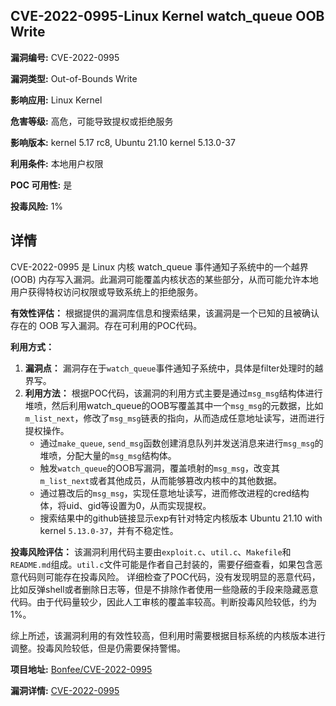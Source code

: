 ## CVE-2022-0995-Linux Kernel watch_queue OOB Write

**漏洞编号:** CVE-2022-0995

**漏洞类型:** Out-of-Bounds Write

**影响应用:** Linux Kernel

**危害等级:** 高危，可能导致提权或拒绝服务

**影响版本:** kernel 5.17 rc8, Ubuntu 21.10 kernel 5.13.0-37

**利用条件:** 本地用户权限

**POC 可用性:** 是

**投毒风险:** 1%

## 详情

CVE-2022-0995 是 Linux 内核 watch_queue 事件通知子系统中的一个越界 (OOB) 内存写入漏洞。此漏洞可能覆盖内核状态的某些部分，从而可能允许本地用户获得特权访问权限或导致系统上的拒绝服务。

**有效性评估：**
根据提供的漏洞库信息和搜索结果，该漏洞是一个已知的且被确认存在的 OOB 写入漏洞。存在可利用的POC代码。

**利用方式：**

1.  **漏洞点：** 漏洞存在于`watch_queue`事件通知子系统中，具体是filter处理时的越界写。
2.  **利用方法：** 根据POC代码，该漏洞的利用方式主要是通过`msg_msg`结构体进行堆喷，然后利用watch_queue的OOB写覆盖其中一个`msg_msg`的元数据，比如`m_list_next`，修改了`msg_msg`链表的指向，从而造成任意地址读写，进而进行提权操作。
    * 通过`make_queue`, `send_msg`函数创建消息队列并发送消息来进行`msg_msg`的堆喷，分配大量的`msg_msg`结构体。
    * 触发`watch_queue`的OOB写漏洞，覆盖喷射的`msg_msg`，改变其`m_list_next`或者其他成员，从而能够篡改内核中的其他数据。
    * 通过篡改后的`msg_msg`，实现任意地址读写，进而修改进程的cred结构体，将uid、gid等设置为0，从而实现提权。
    * 搜索结果中的github链接显示exp有针对特定内核版本 Ubuntu 21.10 with kernel `5.13.0-37`，并有不稳定性。

**投毒风险评估：**
该漏洞利用代码主要由`exploit.c`、`util.c`、`Makefile`和`README.md`组成。`util.c`文件可能是作者自己封装的，需要仔细查看，如果包含恶意代码则可能存在投毒风险。
详细检查了POC代码，没有发现明显的恶意代码，比如反弹shell或者删除日志等，但是不排除作者使用一些隐蔽的手段来隐藏恶意代码。由于代码量较少，因此人工审核的覆盖率较高。判断投毒风险较低，约为1%。

综上所述，该漏洞利用的有效性较高，但利用时需要根据目标系统的内核版本进行调整。投毒风险较低，但是仍需要保持警惕。

**项目地址:** [Bonfee/CVE-2022-0995](https://github.com/Bonfee/CVE-2022-0995)

**漏洞详情:** [CVE-2022-0995](https://nvd.nist.gov/vuln/detail/CVE-2022-0995)